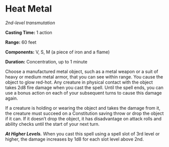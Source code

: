 <title>Heat Metal</title>

# Heat Metal

_2nd-level transmutation_

**Casting Time:** 1 action

**Range:** 60 feet

**Components:** V, S, M (a piece of iron and
a flame)

**Duration:** Concentration, up to 1 minute

Choose a manufactured metal object, such as a
metal weapon or a suit of heavy or medium
metal armor, that you can see within range.
You cause the object to glow red-hot. Any
creature in physical contact with the object
takes 2d8 fire damage when you cast the
spell. Until the spell ends, you can use a
bonus action on each of your subsequent turns
to cause this damage again.

If a creature is holding or wearing the
object and takes the damage from it, the
creature must succeed on a Constitution
saving throw or drop the object if it can. If
it doesn’t drop the object, it has
disadvantage on attack rolls and ability
checks until the start of your next turn.

_**At Higher Levels.**_ When you cast this
spell using a spell slot of 3rd level or
higher, the damage increases by 1d8 for each
slot level above 2nd.



